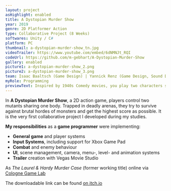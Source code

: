 ```yaml
---
layout: project
asHighlight: enabled
title: A Dystopian Murder Show
year: 2019
genre: 2D Platformer Action
type: Collaborative Project (8 Weeks)
softwares: Unity / C#
platform: PC
thumbnail: a-dystopian-murder-show_tn.jpg
videoTrailer: https://www.youtube.com/embed/6dNMNJt_RQI
codeUrl: https://github.com/m-gebhart/A-Dystopian-Murder-Show
gallery: enabled
picture1: a-dystopian-murder-show_2.png
picture2: a-dystopian-murder-show_3.png
team: Isaac Baaltsch (Game Design) | Yannick Renz (Game Design, Sound Design) | Angelo Wedel & Ioana Sandu (Arts & Animation)
myRole: Programming
previewText: Inspired by 1940s Comedy movies, you play two characters sharing one shape-shifting body and fight against brutal on-going hordes of monsters
---
```

In <b>A Dystopian Murder Show</b>, a 2D action game, players control two mutants sharing one body. Trapped in deadly arenas, they try to survive against brutal hordes of monsters and get the highest score as possible. It is the very first collaborative project I developed during my studies.

<b>My responsibilities</b> as a <b>game programmer</b> were implementing:
<ul>
	<li><b>General game</b> and player systems</li>
	<li><b>Input Systems</b>, including support for Xbox Game Pad</li>
	<li><b>Combat</b> and enemy behaviour</li>
	<li><b>UI</b>, scene management, camera, menu-, level- and animation systems</li>
	<li><b>Trailer</b> creation with Vegas Movie Studio</li>
</ul>

As <i>The Laurel & Hardy Murder Case</i> (former working title) online via <a href="https://colognegamelab.de/study-programs/student-projects/the-laurel-hardy-murder-case-2018-19/" target="_blank" style="text-decoration: underline;">Cologne Game Lab</a>

The downloadable link can be found <a href="https://gemoneoo.itch.io/a-dystopian-murder-show" target="_blank" style="text-decoration: underline;">on itch.io</a>